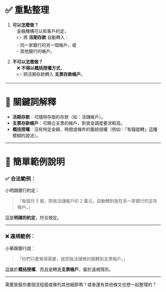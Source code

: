 # ✅ 重點整理

1. **可以怎麼做？**  
　金融機構可以和客戶約定，  
　👉 將 **活期存款** 自動轉入：  
　- 同一家銀行的另一個帳戶，或  
　- 其他銀行的帳戶。

2. **不可以怎麼做？**  
　❌ **不得以概括授權方式**，  
　👉 把活期存款轉入 **支票存款帳戶**。

---

# 📌 關鍵詞解釋

- **活期存款**：可隨時存取的存款（如：活儲帳戶）。
- **支票存款帳戶**：可開立支票的帳戶，對資金調度要求較高。
- **概括授權**：沒有特定金額、時間或條件的籠統授權（例如：「有錢就轉」這種模糊的說法）。

---

# 🧠 簡單範例說明

### ✅ 合法範例：
小明跟銀行約定：
>「每個月 5 號，把我活儲帳戶的 2 萬元，自動轉到我在另一家銀行的定存帳戶。」

這是**明確的約定**，符合規定。

---

### ❌ 違規範例：
小華跟銀行說：
>「你們只要覺得需要，就把我活儲裡的錢轉到支票帳戶。」

這屬於**概括授權**、而且是轉進**支票帳戶**，屬於違規情形。

---

需要我幫你畫個流程圖或條列其他細節嗎？或者還有其他條文也想一起整理的？